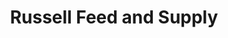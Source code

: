 ---
title: "Russell Feed and Supply"
url: /cleburne/russell-feed-and-supply/
shop: Landwirtschaftlich
---